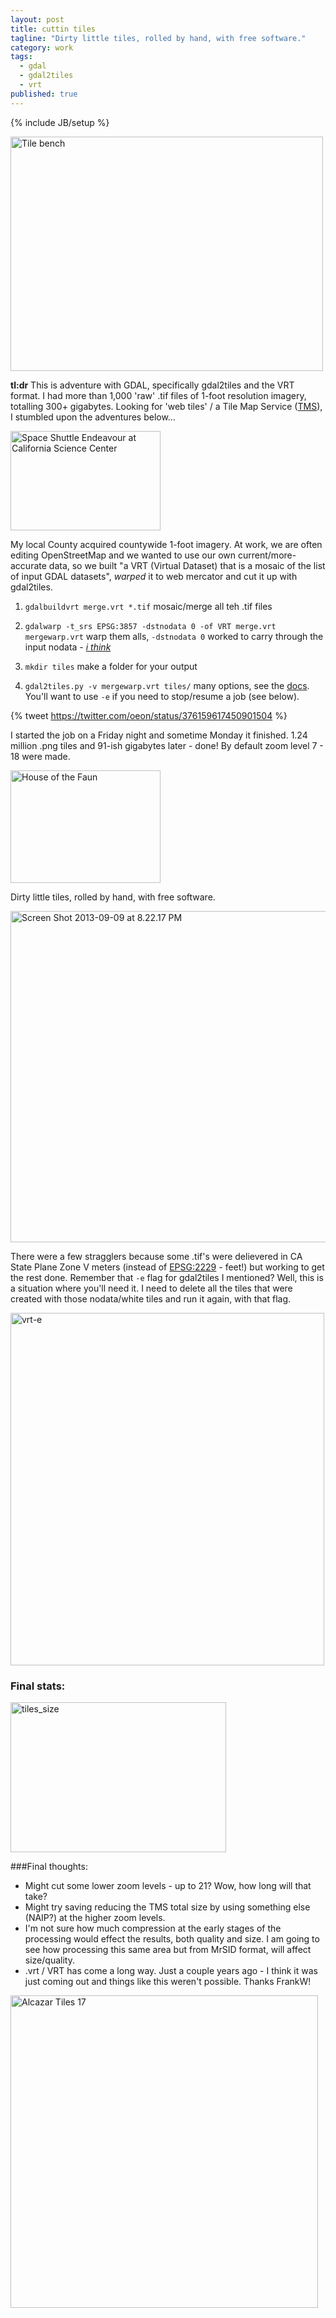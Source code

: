 ```yaml
---
layout: post
title: cuttin tiles
tagline: "Dirty little tiles, rolled by hand, with free software."
category: work
tags: 
  - gdal
  - gdal2tiles
  - vrt
published: true
---
```


{% include JB/setup %}

<a href="http://www.flickr.com/photos/icathing/9860160/" title="Tile bench by icathing, on Flickr"><img src="http://farm1.staticflickr.com/5/9860160_ff26d182e3.jpg" width="500" height="375" alt="Tile bench"></a>

**tl:dr** This is adventure with GDAL, specifically gdal2tiles and the VRT format. I had more than 1,000 'raw' .tif files of 1-foot resolution imagery, totalling 300+ gigabytes. Looking for 'web tiles' / a Tile Map Service ([TMS](http://wiki.openstreetmap.org/wiki/Setting_up_TMS)), I stumbled upon the adventures below…

<a href="http://www.flickr.com/photos/skinnylawyer/8144013050/" title="Space Shuttle Endeavour at California Science Center by InSapphoWeTrust, on Flickr"><img src="http://farm9.staticflickr.com/8053/8144013050_a0b983b4e0_m.jpg" width="240" height="159" alt="Space Shuttle Endeavour at California Science Center"></a>

My local County acquired countywide 1-foot imagery. At work, we are often editing OpenStreetMap and we wanted to use our own current/more-accurate data, so we built "a VRT (Virtual Dataset) that is a mosaic of the list of input GDAL datasets", *warped* it to web mercator and cut it up with gdal2tiles.

1. `gdalbuildvrt merge.vrt *.tif` mosaic/merge all teh .tif files

2. `gdalwarp -t_srs EPSG:3857 -dstnodata 0 -of VRT merge.vrt mergewarp.vrt` warp them alls, `-dstnodata 0` worked to carry through the input nodata - [*i think*](http://trac.osgeo.org/gdal/wiki/UserDocs/GdalWarp)

3. `mkdir tiles` make a folder for your output

4. `gdal2tiles.py -v mergewarp.vrt tiles/` many options, see the [docs](http://www.gdal.org/gdal2tiles.html). You'll want to use `-e` if you need to stop/resume a job (see below).  

{% tweet https://twitter.com/oeon/status/376159617450901504 %} 

I started the job on a Friday night and sometime Monday it finished. 1.24 million .png tiles and 91-ish gigabytes later - done! By default zoom level 7 - 18 were made.

<a href="http://www.flickr.com/photos/the-consortium/7238535480/" title="House of the Faun by The Consortium, on Flickr"><img src="http://farm8.staticflickr.com/7076/7238535480_8d5d3cec86_m.jpg" width="240" height="180" alt="House of the Faun"></a>

Dirty little tiles, rolled by hand, with free software.

<a href="http://www.flickr.com/photos/j03lar50n/9715500498/" title="Screen Shot 2013-09-09 at 8.22.17 PM by j03lar50n, on Flickr"><img src="http://farm3.staticflickr.com/2847/9715500498_d01aff3efa_c.jpg" width="800" height="530" alt="Screen Shot 2013-09-09 at 8.22.17 PM"></a>

There were a few stragglers because some .tif's were delievered in CA State Plane Zone V meters (instead of [EPSG:2229](spatialreference.org/ref/epsg/2229/) - feet!) but working to get the rest done. Remember that `-e` flag for gdal2tiles I mentioned? Well, this is a situation where you'll need it. I need to delete all the tiles that were created with those nodata/white tiles and run it again, with that flag.

<a href="http://www.flickr.com/photos/j03lar50n/9723873672/" title="vrt-e by j03lar50n, on Flickr"><img src="http://farm8.staticflickr.com/7357/9723873672_cf5e388970_o.gif" width="502" height="564" alt="vrt-e"></a>

### Final stats: 
<a href="http://www.flickr.com/photos/j03lar50n/9723599817/" title="tiles_size by j03lar50n, on Flickr"><img src="http://farm8.staticflickr.com/7324/9723599817_2b332c7952_o.png" width="345" height="240" alt="tiles_size"></a>

###Final thoughts:
- Might cut some lower zoom levels - up to 21? Wow, how long will that take?
- Might try saving reducing the TMS total size by using something else (NAIP?) at the higher zoom levels.
- I'm not sure how much compression at the early stages of the processing would effect the results, both quality and size. I am going to see how processing this same area but from MrSID format, will affect size/quality.
- .vrt / VRT has come a long way. Just a couple years ago - I think it was just coming out and things like this weren't possible. Thanks FrankW!

<a href="http://www.flickr.com/photos/robven/3134215506/" title="Alcazar Tiles 17 by roberto_venturini, on Flickr"><img src="http://farm4.staticflickr.com/3285/3134215506_6546eb79af.jpg" width="492" height="500" alt="Alcazar Tiles 17"></a>